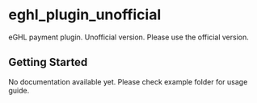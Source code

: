 # eghl_plugin_unofficial

eGHL payment plugin. Unofficial version. Please use the official version.

## Getting Started

No documentation available yet. Please check example folder for usage guide.
